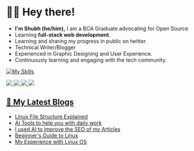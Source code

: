 <!-- This is Header -->
<h1>🙋‍♂️ Hey there! </h1>

<!-- Introduction -->
- <b> I'm Shubh (he/him),</b> I am a BCA Graduate advocating for Open Source
- Learning <b>full-stack web development</b>. 
- Learning and sharing my progress in public on twitter.</a>
- Technical Writer/Blogger
- Experienced in Graphic Designing and User Experience.
- Continuously learning and engaging with the tech community.

<!-- My Skills -->
[![My Skills](https://skillicons.dev/icons?i=cpp,java,js,bash,html,css,github,git,githubactions,figma,linux,netlify,vim,vscode,xd&perline=8)](https://skillicons.dev)

<!-- Socials stats -->
<a href="https://twitter.com/shubhstwt"><img src="https://img.shields.io/badge/follow%20me%20on-twitter-blue?style=flat&logo=twitter">
<a href="https://instagram.com/code.shubh"><img src="https://img.shields.io/badge/Tech%20content%20on-Instagram-red?style=flat&logo=instagram">
<a href="https://open.spotify.com/artist/3DTV2Uxe6UzIUB1BBufIks?si=pGrzdhvQRi6llLeVjLQutQ"><img src="https://img.shields.io/badge/checkout-my%20music-brightgreen?style=flat&logo=spotify">
<a href="https://ko-fi.com/shubhsharma19"><img src="https://img.shields.io/badge/buy%20me%20a-coffee-orange?style=flat&logo=ko-fi">
  
<!-- Github Stats needs to be fixed-->
<!--![Shubh's Stats](https://raw.githubusercontent.com/shubhsharma19/github-stats/master/generated/overview.svg#gh-dark-mode-only)-->
<!--!![Shubh's Stats 2](https://raw.githubusercontent.com/shubhsharma19/github-stats/master/generated/languages.svg#gh-dark-mode-only)-->
  
<!-- My blogs -->
## 📕 My Latest Blogs
<!-- BLOG-POST-LIST:START -->
- [Linux File Structure Explained](https://shubhsharma19.hashnode.dev/linux-file-structure-explained)
- [AI Tools to help you with daily work](https://shubhsharma19.hashnode.dev/ai-tools-to-help-you-with-daily-work)
- [I used AI to improve the SEO of my Articles](https://shubhsharma19.hashnode.dev/i-used-ai-to-improve-the-seo-of-my-articles)
- [Beginner&#39;s Guide to Linux](https://shubhsharma19.hashnode.dev/beginners-guide-to-linux)
- [My Experience with Linux OS](https://shubhsharma19.hashnode.dev/my-experience-with-linux)
<!-- BLOG-POST-LIST:END -->
